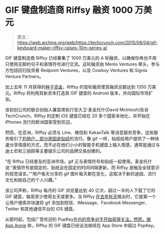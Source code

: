 # GIF 键盘制造商 Riffsy 融资 1000 万美元

> 原文：<https://web.archive.org/web/https://techcrunch.com/2015/08/04/gif-keyboard-maker-riffsy-raises-10m-series-a/>

GIF 键盘制造商 Riffsy 已经筹集了 1000 万美元的 A 轮融资，以确保你再也不用只使用无聊的句子和表情符号进行交流。这轮融资由 Menlo Ventures 牵头，参与方包括回归投资者 Redpoint Ventures，以及 Cowboy Ventures 和 Signia Venture Partners。

加上去年 11 月获得的[种子资金](https://web.archive.org/web/20230315095613/https://techcrunch.com/2014/11/04/riffsy-3-5m-redpoint/)，Riffsy 的首轮融资使其融资总额达到 1350 万美元。Riffsy 将利用其新资本打造其 GIF 键盘的 Android 版本，并向国际市场扩张。

该初创公司的联合创始人兼首席执行官大卫·麦金托什(David McIntosh)告诉 TechCrunch，Riffsy 的定制 iOS 键盘已经在 20 多个国家本地化，并开始在 iPhones 流行的欧洲国家受到欢迎。

然而，在亚洲，Riffsy 必须与 Line、微信和 KakaoTalk 等消息服务竞争，这些服务吸引了[的用户，部分原因是贴纸](https://web.archive.org/web/20230315095613/http://www.businessinsider.com.au/why-stickers-in-apps-are-a-big-deal-2013-10)的流行。像 gif 一样，贴纸给用户提供了一种快速分享情感的方式，而不必在他们小小的智能手机键盘上输入情感，通常是通过与迪士尼和三丽鸥等主要娱乐公司的品牌交易创建的。

“在 Riffsy 已经普及的亚洲市场，gif 正与表情符号和贴纸一起使用。麦金托什说:“表情符号是固定的，贴纸会在固定的时间间隔更新，而 Riffsy 是触及全球意识的视觉语言。”“用户每天分享的 gif 图片每天都在变化，这取决于新的迷因、流行文化和她自己的个人兴趣。”

该公司声称，Riffsy 每月的 GIF 浏览量达到 40 亿次，超过一半的人下载了它的 GIF 键盘，每周至少使用五天或更多。当 Riffsy [在去年秋天](https://web.archive.org/web/20230315095613/https://techcrunch.com/2014/09/23/riffsy-gif-keyboard/)推出时，它是第一个让用户搜索并快速将 gif 添加到短信、iMessage、Facebook Messenger、Twitter 和其他通信平台的 iOS 键盘。

从那时起，包括广受欢迎的 PopKey[在内的竞争对手开始获得关注。然而，据 App Annie](https://web.archive.org/web/20230315095613/https://techcrunch.com/2014/09/13/popkey-ios-8/) 称，Riffsy 的 GIF 键盘已经设法继续在 App Store 中超过 PopKey。
